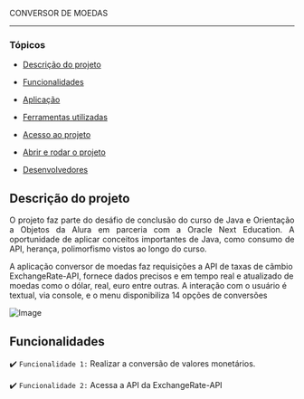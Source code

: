 CONVERSOR DE MOEDAS

<hr>

### Tópicos 

- [Descrição do projeto](#descrição-do-projeto)

- [Funcionalidades](#funcionalidades)

- [Aplicação](#aplicação)

- [Ferramentas utilizadas](#ferramentas-utilizadas)

- [Acesso ao projeto](#acesso-ao-projeto)

- [Abrir e rodar o projeto](#abrir-e-rodar-o-projeto)

- [Desenvolvedores](#desenvolvedores)

## Descrição do projeto 

<p align="justify">
O projeto faz parte do desáfio de conclusão do curso de Java e Orientação a Objetos da Alura em parceria com a Oracle Next Education. A oportunidade de aplicar conceitos importantes de Java, como consumo de API, herança, polimorfismo vistos ao longo do curso.
  
A aplicação conversor de moedas faz requisições a API de taxas de câmbio ExchangeRate-API, fornece dados precisos e em tempo real e atualizado de moedas como o dólar, real, euro entre outras.
A interação com o usuário é textual, via console, e o menu disponibiliza 14 opções de conversões

![Image](https://github.com/user-attachments/assets/5728c566-52a6-45c8-bbd1-12deb06b38a1)
</p>

## Funcionalidades

:heavy_check_mark: `Funcionalidade 1:` Realizar a conversão de valores monetários.

:heavy_check_mark: `Funcionalidade 2:` Acessa a API da ExchangeRate-API


